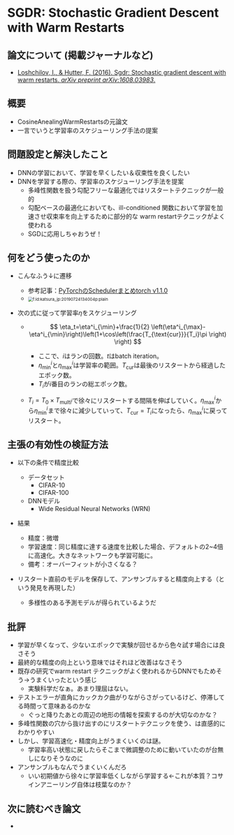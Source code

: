 # SGDR: Stochastic Gradient Descent with Warm Restarts

## 論文について (掲載ジャーナルなど)
- [Loshchilov, I., & Hutter, F. (2016). Sgdr: Stochastic gradient descent with warm restarts. *arXiv preprint arXiv:1608.03983*.](https://arxiv.org/abs/1608.03983)

## 概要
- CosineAnealingWarmRestartsの元論文
- 一言でいうと学習率のスケジューリング手法の提案

## 問題設定と解決したこと
- DNNの学習において、学習を早くしたい＆収束性を良くしたい
 - DNNを学習する際の、学習率のスケジューリング手法を提案
   - 多峰性関数を扱う勾配フリーな最適化ではリスタートテクニックが一般的
   - 勾配ベースの最適化においても、ill-conditioned 関数において学習を加速させ収束率を向上するために部分的な warm restartテクニックがよく使われる
   - SGDに応用しちゃおうぜ！

## 何をどう使ったのか
- こんなふう↓に遷移
  - 参考記事：[PyTorchのSchedulerまとめtorch v1.1.0](https://katsura-jp.hatenablog.com/entry/2019/07/24/143104#CosineAnnealingWarmRestarts)
  - <img src="https://cdn-ak.f.st-hatena.com/images/fotolife/k/katsura_jp/20190724/20190724134004.png" alt="f:id:katsura_jp:20190724134004p:plain" style="zoom:67%;" />

- 次の式に従って学習率$\eta$をスケジューリング

  - $$
    \eta_t=\eta^i_{\min}+\frac{1}{2} \left(\eta^i_{\max}-\eta^i_{\min}\right)\left(1+\cos\left(\frac{T_{\text{cur}}}{T_i}\pi \right) \right)
    $$

    - ここで、$i$はランの回数。$t$はbatch iteration。
    - $\eta^i_{\min}$と$\eta^i_{\max}$は学習率の範囲。$T_{\text{cur}}$は最後のリスタートから経過したエポック数。
    - $T_i$が$i$番目のランの総エポック数。

  - $T_i=T_0\times T_{\text{multi}^i}$で徐々にリスタートする間隔を伸ばしていく。$\eta^i_{\max}$から$\eta^i_{\min}$まで徐々に減少していって、$T_{\text{cur}}=T_i$になったら、$\eta^i_{\max}$に戻ってリスタート。


## 主張の有効性の検証方法
 - 以下の条件で精度比較
   - データセット
     - CIFAR-10
     - CIFAR-100
   - DNNモデル
     - Wide Residual Neural Networks (WRN)
 - 結果
   - 精度：微増
   - 学習速度：同じ精度に達する速度を比較した場合、デフォルトの2~4倍に高速化。大きなネットワークも学習可能に。
   - 備考：オーバーフィットが小さくなる？

 - リスタート直前のモデルを保存して、アンサンブルすると精度向上する（という発見を再現した）
   - 多様性のある予測モデルが得られているようだ

## 批評
 - 学習が早くなって、少ないエポックで実験が回せるから色々試す場合には良さそう
 - 最終的な精度の向上という意味ではそれほど改善はなさそう
 - 既存の研究でwarm restart テクニックがよく使われるからDNNでもためそう→うまくいったという感じ
   - 実験科学だなぁ。あまり理屈はない。
 - テストエラーが直角にカックカク曲がりながらさがっているけど、停滞してる時間って意味あるのかな
   - ぐっと降りたあとの周辺の地形の情報を探索するのが大切なのかな？
 - 多峰性関数の穴から抜け出すのにリスタートテクニックを使う、は直感的にわかりやすい
 - しかし、学習高速化・精度向上がうまくいくのは謎。
   - 学習率高い状態に戻したらそこまで微調整のために動いていたのが台無しになりそうなのに
 - アンサンブルもなんでうまくいくんだろ
   - いい初期値から徐々に学習率低くしながら学習する←これが本質？コサインアニーリング自体は枝葉なのか？

## 次に読むべき論文
- 
